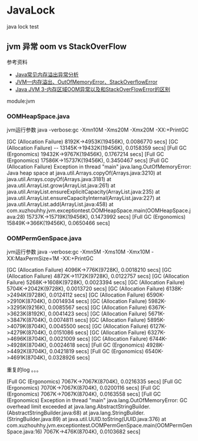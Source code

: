 # JavaLock
java lock test

## jvm 异常 oom vs StackOverFlow

参考资料
* [Java常见内存溢出异常分析](http://www.importnew.com/14604.html)
* [JVM—内存溢出、OutOfMemoryError、StackOverflowError](https://blog.csdn.net/u011936381/article/details/20039103)
* [Java JVM 3-内存区域OOM异常以及和StackOverFlowError的区别](https://blog.csdn.net/weixin_40739833/article/details/80715047)

module:jvm

### OOMHeapSpace.java

jvm运行参数 java -verbose:gc -Xmn10M -Xms20M -Xmx20M -XX:+PrintGC

[GC (Allocation Failure)  8192K->4953K(19456K), 0.0086770 secs]
[GC (Allocation Failure) -- 13145K->19432K(19456K), 0.0158359 secs]
[Full GC (Ergonomics)  19432K->9767K(19456K), 0.1767214 secs]
[Full GC (Ergonomics)  17586K->15737K(19456K), 0.3450467 secs]
[Full GC (Allocation Failure) Exception in thread "main" java.lang.OutOfMemoryError: Java heap space
	at java.util.Arrays.copyOf(Arrays.java:3210)
	at java.util.Arrays.copyOf(Arrays.java:3181)
	at java.util.ArrayList.grow(ArrayList.java:261)
	at java.util.ArrayList.ensureExplicitCapacity(ArrayList.java:235)
	at java.util.ArrayList.ensureCapacityInternal(ArrayList.java:227)
	at java.util.ArrayList.add(ArrayList.java:458)
	at com.xuzhouhhy.jvm.exceptiontest.OOMHeapSpace.main(OOMHeapSpace.java:28)
 15737K->15719K(19456K), 0.1473992 secs]
[Full GC (Ergonomics)  15849K->366K(19456K), 0.0650466 secs]

### OOMPermGenSpace.java

jvm运行参数 java -verbose:gc -Xmn5M -Xms10M -Xmx10M -XX:MaxPermSize=1M -XX:+PrintGC

[GC (Allocation Failure)  4096K->776K(9728K), 0.0018210 secs]
[GC (Allocation Failure)  4872K->1172K(9728K), 0.0122757 secs]
[GC (Allocation Failure)  5268K->1608K(9728K), 0.0023394 secs]
[GC (Allocation Failure)  5704K->2042K(9728K), 0.0013720 secs]
[GC (Allocation Failure)  6138K->2494K(9728K), 0.0124112 secs]
[GC (Allocation Failure)  6590K->2910K(8704K), 0.0014934 secs]
[GC (Allocation Failure)  5982K->3295K(9216K), 0.0085567 secs]
[GC (Allocation Failure)  6367K->3623K(8192K), 0.0041423 secs]
[GC (Allocation Failure)  5671K->3847K(8704K), 0.0074811 secs]
[GC (Allocation Failure)  5895K->4079K(8704K), 0.0045500 secs]
[GC (Allocation Failure)  6127K->4279K(8704K), 0.0151086 secs]
[GC (Allocation Failure)  6327K->4696K(8704K), 0.0021009 secs]
[GC (Allocation Failure)  6744K->4928K(8704K), 0.0024618 secs]
[Full GC (Ergonomics)  4928K->4492K(8704K), 0.0421819 secs]
[Full GC (Ergonomics)  6540K->4691K(8704K), 0.0328926 secs]
 
重复的log 。。。
 
 [Full GC (Ergonomics)  7067K->7067K(8704K), 0.0216335 secs]
 [Full GC (Ergonomics)  7070K->7067K(8704K), 0.0200116 secs]
 [Full GC (Ergonomics)  7067K->7067K(8704K), 0.0163558 secs]
 [Full GC (Ergonomics) Exception in thread "main" java.lang.OutOfMemoryError: GC overhead limit exceeded
 	at java.lang.AbstractStringBuilder.<init>(AbstractStringBuilder.java:68)
 	at java.lang.StringBuilder.<init>(StringBuilder.java:89)
 	at java.util.UUID.toString(UUID.java:376)
 	at com.xuzhouhhy.jvm.exceptiontest.OOMPermGenSpace.main(OOMPermGenSpace.java:16)
  7067K->476K(8704K), 0.0103682 secs]
  
  